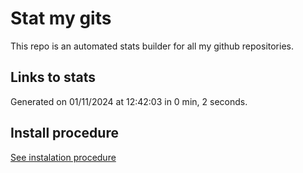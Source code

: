 # Stat my gits

This repo is an automated stats builder for all my github repositories.

## Links to stats


Generated on 01/11/2024 at 12:42:03 in 0 min, 2 seconds.

## Install procedure

[See instalation procedure](./src/install.md)
